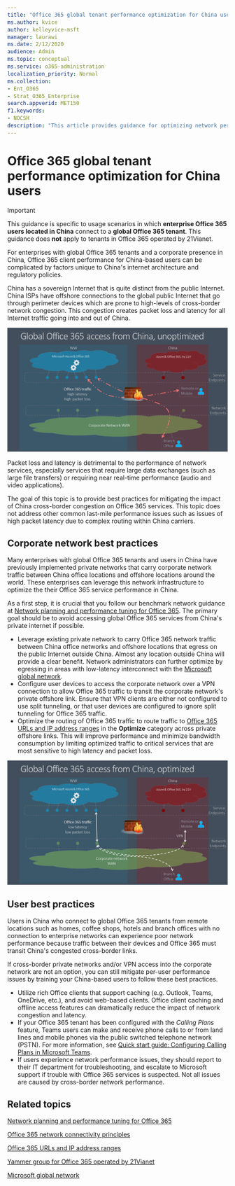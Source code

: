 ```yaml
---
title: "Office 365 global tenant performance optimization for China users"
ms.author: kvice
author: kelleyvice-msft
manager: laurawi
ms.date: 2/12/2020
audience: Admin
ms.topic: conceptual
ms.service: o365-administration
localization_priority: Normal
ms.collection:
- Ent_O365
- Strat_O365_Enterprise
search.appverid: MET150
f1.keywords:
- NOCSH
description: "This article provides guidance for optimizing network performance for China users of global Office 365 tenants."
---
```


# Office 365 global tenant performance optimization for China users

>[!IMPORTANT]
>This guidance is specific to usage scenarios in which **enterprise Office 365 users located in China** connect to a **global Office 365 tenant**. This guidance does **not** apply to tenants in Office 365 operated by 21Vianet.

For enterprises with global Office 365 tenants and a corporate presence in China, Office 365 client performance for China-based users can be complicated by factors unique to China's internet architecture and regulatory policies.

China has a sovereign Internet that is quite distinct from the public Internet. China ISPs have offshore connections to the global public Internet that go through perimeter devices which are prone to high-levels of cross-border network congestion.  This congestion creates packet loss and latency for all Internet traffic going into and out of China.

![Office 365 traffic - unoptimized](media/O365-networking/China-O365-unoptimized.png)

Packet loss and latency is detrimental to the performance of network services, especially services that require large data exchanges (such as large file transfers) or requiring near real-time performance (audio and video applications).

The goal of this topic is to provide best practices for mitigating the impact of China cross-border congestion on Office 365 services. This topic does not address other common last-mile performance issues such as issues of high packet latency due to complex routing within China carriers.

## Corporate network best practices

Many enterprises with global Office 365 tenants and users in China have previously implemented private networks that carry corporate network traffic between China office locations and offshore locations around the world. These enterprises can leverage this network infrastructure to optimize the their Office 365 service performance in China.

As a first step, it is crucial that you follow our benchmark network guidance at [Network planning and performance tuning for Office 365](https://aka.ms/tune). The primary goal should be to avoid accessing global Office 365 services from China's private internet if possible.

- Leverage existing private network to carry Office 365 network traffic between China office networks and offshore locations that egress on the public Internet outside China. Almost any location outside China will provide a clear benefit. Network administrators can further optimize by egressing in areas with low-latency interconnect with the [Microsoft global network](https://docs.microsoft.com/azure/networking/microsoft-global-network).
- Configure user devices to access the corporate network over a VPN connection to allow Office 365 traffic to transit the corporate network's private offshore link. Ensure that VPN clients are either not configured to use split tunneling, or that user devices are configured to ignore split tunneling for Office 365 traffic.
- Optimize the routing of Office 365 traffic to route traffic to [Office 365 URLs and IP address ranges](https://docs.microsoft.com/office365/enterprise/urls-and-ip-address-ranges) in the **Optimize** category across private offshore links. This will improve performance and minimize bandwidth consumption by limiting optimized traffic to critical services that are most sensitive to high latency and packet loss.

![Office 365 traffic - optimized](media/O365-networking/China-O365-optimized.png)

## User best practices

Users in China who connect to global Office 365 tenants from remote locations such as homes, coffee shops, hotels and branch offices with no connection to enterprise networks can experience poor network performance because traffic between their devices and Office 365 must transit China's congested cross-border links.

If cross-border private networks and/or VPN access into the corporate network are not an option, you can still mitigate per-user performance issues by training your China-based users to follow these best practices.

- Utilize rich Office clients that support caching (e.g. Outlook, Teams, OneDrive, etc.), and avoid web-based clients. Office client caching and offline access features can dramatically reduce the impact of network congestion and latency.
- If your Office 365 tenant has been configured with the _Calling Plans_ feature, Teams users can make and receive phone calls to or from land lines and mobile phones via the public switched telephone network (PSTN). For more information, see [Quick start guide: Configuring Calling Plans in Microsoft Teams](https://docs.microsoft.com/microsoftteams/configuring-teams-calling-quickstartguide).
- If users experience network performance issues, they should report to their IT department for troubleshooting, and escalate to Microsoft support if trouble with Office 365 services is suspected. Not all issues are caused by cross-border network performance.

## Related topics

[Network planning and performance tuning for Office 365](https://aka.ms/tune)

[Office 365 network connectivity principles](office-365-network-connectivity-principles.md)

[Office 365 URLs and IP address ranges](urls-and-ip-address-ranges.md)

[Yammer group for Office 365 operated by 21Vianet](https://aka.ms/China)

[Microsoft global network](https://docs.microsoft.com/azure/networking/microsoft-global-network)
